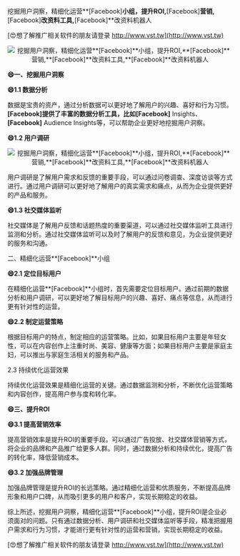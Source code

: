 挖掘用户洞察，精细化运营**[Facebook]**小组，提升ROI,**[Facebook]**营销,**[Facebook]**改资料工具,**[Facebook]**改资料机器人

[😍想了解推广相关软件的朋友请登录 http://www.vst.tw](http://www.vst.tw)

 <center><img src="https://vst.tw/MP4/tuiguang/png/8.png" alt="挖掘用户洞察，精细化运营**[Facebook]**小组，提升ROI,**[Facebook]**营销,**[Facebook]**改资料工具,**[Facebook]**改资料机器人"></center>

**😄一、挖掘用户洞察**

**😄1.1 数据分析**

数据是宝贵的资产，通过分析数据可以更好地了解用户的兴趣、喜好和行为习惯。**[Facebook]**提供了丰富的数据分析工具，比如**[Facebook]** Insights、**[Facebook]** Audience Insights等，可以帮助企业更好地挖掘用户洞察。

**😄1.2 用户调研**

 <center><img src="https://vst.tw/MP4/tuiguang/png/7.png" alt="挖掘用户洞察，精细化运营**[Facebook]**小组，提升ROI,**[Facebook]**营销,**[Facebook]**改资料工具,**[Facebook]**改资料机器人"></center>

用户调研是了解用户需求和反馈的重要手段，可以通过问卷调查、深度访谈等方式进行。通过用户调研可以更好地了解用户的真实需求和痛点，从而为企业提供更好的产品和服务。

**😄1.3 社交媒体监听**

社交媒体是了解用户反馈和话题热度的重要渠道，可以通过社交媒体监听工具进行监测和分析。通过社交媒体监听可以及时了解用户的反馈和意见，为企业提供更好的服务和沟通。

二、精细化运营**[Facebook]**小组

**😄2.1 定位目标用户**

在精细化运营**[Facebook]**小组时，首先需要定位目标用户。通过前期的数据分析和用户调研，可以更好地了解目标用户的兴趣、喜好、痛点等信息，从而进行更有针对性的运营。

**😄2.2 制定运营策略**

根据目标用户的特点，制定相应的运营策略。比如，如果目标用户主要是年轻女性，可以在内容创作上注重时尚、美容、健康等方面；如果目标用户主要是家庭主妇，可以推出与家庭生活相关的服务和产品。

2.3 持续优化运营效果

持续优化运营效果是精细化运营的关键。通过数据监测和分析，不断优化运营策略和内容创作，提高用户参与度和转化率。

**😄三、提升ROI**

**😄3.1 提高营销效率**

提高营销效率是提升ROI的重要手段。可以通过广告投放、社交媒体营销等方式，将企业的品牌和产品推广给更多人群。同时，通过数据分析和持续优化，提高广告的转化率，降低营销成本。

**😄3.2 加强品牌管理**

加强品牌管理是提升ROI的长远策略。通过精细化运营和优质服务，不断提高品牌形象和用户口碑，从而吸引更多的用户和客户，实现长期稳定的收益。

综上所述，挖掘用户洞察，精细化运营**[Facebook]**小组，提升ROI是企业必须面对的问题。只有通过数据分析、用户调研和社交媒体监听等手段，精准把握用户需求和行为习惯，才能进行更有针对性的运营和营销，实现长期稳定的收益。

[😍想了解推广相关软件的朋友请登录 http://www.vst.tw](http://www.vst.tw)



